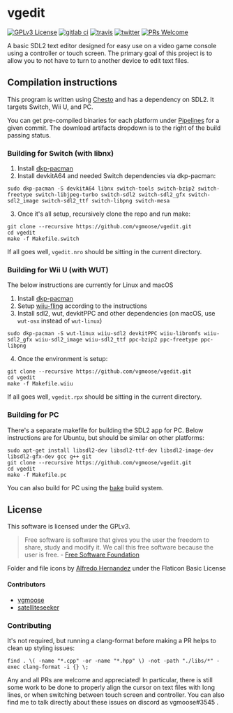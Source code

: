 # vgedit
[![GPLv3 License](https://img.shields.io/badge/license-GPLv3-blue.svg?style=flat-square)](https://opensource.org/licenses/GPL-3.0)
[![gitlab ci](https://gitlab.com/vgmoose/vgedit/badges/master/pipeline.svg?style=flat-square)](https://gitlab.com/vgmoose/vgedit/pipelines)
[![travis](https://img.shields.io/travis/vgmoose/vgedit.svg?label=travis&style=flat-square)](https://travis-ci.org/vgmoose/vgedit)
[![twitter](https://img.shields.io/twitter/follow/vgmoose.svg?label=twitter&style=flat-square)](https://twitter.com/vgmoose)
[![PRs Welcome](https://img.shields.io/badge/PRs-welcome!-tomato.svg?style=flat-square)](http://makeapullrequest.com)

A basic SDL2 text editor designed for easy use on a video game console using a controller or touch screen. The primary goal of this project is to allow you to not have to turn to another device to edit text files.

## Compilation instructions
This program is written using [Chesto](https://gitlab.com/4TU/chesto) and has a dependency on SDL2. It targets Switch, Wii U, and PC.

You can get pre-compiled binaries for each platform under [Pipelines](https://gitlab.com/vgmoose/vgedit/pipelines) for a given commit. The download artifacts dropdown is to the right of the build passing status.

### Building for Switch (with libnx)
1. Install [dkp-pacman](https://devkitpro.org/viewtopic.php?f=13&t=8702)
2. Install devkitA64 and needed Switch dependencies via dkp-pacman:
```
sudo dkp-pacman -S devkitA64 libnx switch-tools switch-bzip2 switch-freetype switch-libjpeg-turbo switch-sdl2 switch-sdl2_gfx switch-sdl2_image switch-sdl2_ttf switch-libpng switch-mesa
```
3. Once it's all setup, recursively clone the repo and run make:
```
git clone --recursive https://github.com/vgmoose/vgedit.git
cd vgedit
make -f Makefile.switch
```

If all goes well, `vgedit.nro` should be sitting in the current directory.

### Building for Wii U (with WUT)
The below instructions are currently for Linux and macOS
1. Install [dkp-pacman](https://devkitpro.org/viewtopic.php?f=13&t=8702)
2. Setup [wiiu-fling](https://gitlab.com/QuarkTheAwesome/wiiu-fling#wiiu-fling) according to the instructions
3. Install sdl2, wut, devkitPPC and other dependencies (on macOS, use `wut-osx` instead of `wut-linux`)
```
sudo dkp-pacman -S wut-linux wiiu-sdl2 devkitPPC wiiu-libromfs wiiu-sdl2_gfx wiiu-sdl2_image wiiu-sdl2_ttf ppc-bzip2 ppc-freetype ppc-libpng
```
4. Once the environment is setup:
```
git clone --recursive https://github.com/vgmoose/vgedit.git
cd vgedit
make -f Makefile.wiiu
```

If all goes well, `vgedit.rpx` should be sitting in the current directory.

### Building for PC
There's a separate makefile for building the SDL2 app for PC. Below instructions are for Ubuntu, but should be similar on other platforms:
```
sudo apt-get install libsdl2-dev libsdl2-ttf-dev libsdl2-image-dev libsdl2-gfx-dev gcc g++ git
git clone --recursive https://github.com/vgmoose/vgedit.git
cd vgedit
make -f Makefile.pc
```

You can also build for PC using the [bake](https://github.com/SanderMertens/bake) build system.

## License
This software is licensed under the GPLv3.

> Free software is software that gives you the user the freedom to share, study and modify it. We call this free software because the user is free. - [Free Software Foundation](https://www.fsf.org/about/what-is-free-software)

Folder and file icons by [Alfredo Hernandez](https://www.flaticon.com/authors/alfredo-hernandez) under the Flaticon Basic License

#### Contributors
- [vgmoose](https://github.com/vgmoose)
- [satelliteseeker](https://github.com/satelliteseeker)

### Contributing
It's not required, but running a clang-format before making a PR helps to clean up styling issues:
```
find . \( -name "*.cpp" -or -name "*.hpp" \) -not -path "./libs/*" -exec clang-format -i {} \;
```

Any and all PRs are welcome and appreciated! In particular, there is still some work to be done to properly align the cursor on text files with long lines, or when switching between touch screen and controller. You can also find me to talk directly about these issues on discord as vgmoose#3545 .
